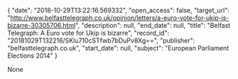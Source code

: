 {
  "date": "2018-10-29T13:22:16.569332", 
  "open_access": false, 
  "target_url": "http://www.belfasttelegraph.co.uk/opinion/letters/a-euro-vote-for-ukip-is-bizarre-30305706.html", 
  "description": null, 
  "end_date": null, 
  "title": "Belfast Telegraph: A Euro vote for Ukip is bizarre", 
  "record_id": "20181029T132216/SKlu710cSTfwb7bDuPv8Xg==", 
  "publisher": "belfasttelegraph.co.uk", 
  "start_date": null, 
  "subject": "European Parliament Elections 2014"
}

None